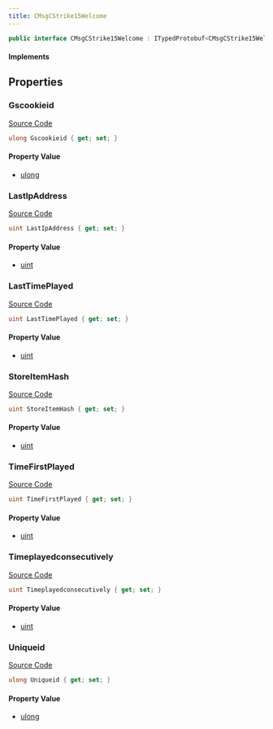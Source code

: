 ```yaml
---
title: CMsgCStrike15Welcome
---
```


```csharp
public interface CMsgCStrike15Welcome : ITypedProtobuf<CMsgCStrike15Welcome>, INativeHandle
```

#### Implements

## Properties

### Gscookieid

[Source Code](https://github.com/swiftly-solution/swiftlys2/blob/main/managed/src/SwiftlyS2.Generated/Protobufs/Interfaces/CMsgCStrike15Welcome.cs#L28)

```csharp
ulong Gscookieid { get; set; }
```

#### Property Value

- [ulong](https://learn.microsoft.com/dotnet/api/system.uint64)

### LastIpAddress

[Source Code](https://github.com/swiftly-solution/swiftlys2/blob/main/managed/src/SwiftlyS2.Generated/Protobufs/Interfaces/CMsgCStrike15Welcome.cs#L25)

```csharp
uint LastIpAddress { get; set; }
```

#### Property Value

- [uint](https://learn.microsoft.com/dotnet/api/system.uint32)

### LastTimePlayed

[Source Code](https://github.com/swiftly-solution/swiftlys2/blob/main/managed/src/SwiftlyS2.Generated/Protobufs/Interfaces/CMsgCStrike15Welcome.cs#L22)

```csharp
uint LastTimePlayed { get; set; }
```

#### Property Value

- [uint](https://learn.microsoft.com/dotnet/api/system.uint32)

### StoreItemHash

[Source Code](https://github.com/swiftly-solution/swiftlys2/blob/main/managed/src/SwiftlyS2.Generated/Protobufs/Interfaces/CMsgCStrike15Welcome.cs#L13)

```csharp
uint StoreItemHash { get; set; }
```

#### Property Value

- [uint](https://learn.microsoft.com/dotnet/api/system.uint32)

### TimeFirstPlayed

[Source Code](https://github.com/swiftly-solution/swiftlys2/blob/main/managed/src/SwiftlyS2.Generated/Protobufs/Interfaces/CMsgCStrike15Welcome.cs#L19)

```csharp
uint TimeFirstPlayed { get; set; }
```

#### Property Value

- [uint](https://learn.microsoft.com/dotnet/api/system.uint32)

### Timeplayedconsecutively

[Source Code](https://github.com/swiftly-solution/swiftlys2/blob/main/managed/src/SwiftlyS2.Generated/Protobufs/Interfaces/CMsgCStrike15Welcome.cs#L16)

```csharp
uint Timeplayedconsecutively { get; set; }
```

#### Property Value

- [uint](https://learn.microsoft.com/dotnet/api/system.uint32)

### Uniqueid

[Source Code](https://github.com/swiftly-solution/swiftlys2/blob/main/managed/src/SwiftlyS2.Generated/Protobufs/Interfaces/CMsgCStrike15Welcome.cs#L31)

```csharp
ulong Uniqueid { get; set; }
```

#### Property Value

- [ulong](https://learn.microsoft.com/dotnet/api/system.uint64)

